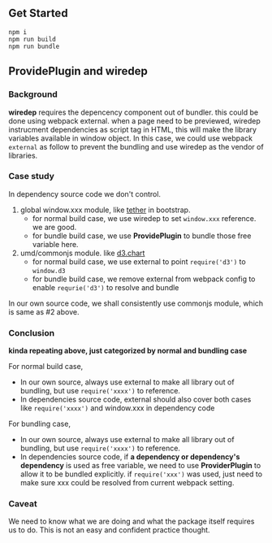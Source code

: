## Get Started
```
npm i
npm run build
npm run bundle
```

## ProvidePlugin and wiredep
### Background
**wiredep** requires the depencency component out of bundler.  this could be done using webpack external.
when a page need to be previewed, wiredep instrucment dependencies as script tag in HTML, this will make the library variables available in window object.
In this case, we could use webpack `external` as follow to prevent the bundling and use wiredep as the
vendor of libraries.

### Case study
In dependency source code we don't control.
 1. global window.xxx module, like [tether](https://github.com/twbs/bootstrap/blob/v4.0.0-alpha.6/dist/js/bootstrap.js#L2978) in bootstrap.
    * for normal build case, we use wiredep to set `window.xxx` reference. we are good.
    * for bundle build case, we use **ProvidePlugin** to bundle those free variable here.
 2. umd/commonjs module. like [d3.chart](https://github.com/misoproject/d3.chart/blob/master/d3.chart.js#L8)
    * for normal build case, we use external to point `require('d3')` to `window.d3`
    * for bundle build case, we remove external from webpack config to enable `requrie('d3')` to resolve and bundle

In our own source code, we shall consistently use commonjs module, which is same as #2 above.

### Conclusion

**kinda repeating above, just categorized by normal and bundling case**

For normal build case, 
* In our own source, always use external to make all library out of bundling, but use `require('xxxx')` to reference.
* In dependencies source code, external should also cover both cases like `require('xxxx')` and window.xxx in dependency code 

For bundling case,
* In our own source, always use external to make all library out of bundling, but use `require('xxxx')` to reference.
* In dependencies source code, if __a dependency or dependency's dependency__ is used as free variable, we need to use **ProviderPlugin** to allow it to be bundled explicitly. 
  if `require('xxx')` was used, just need to make sure xxx could be resolved from current webpack setting.

### Caveat
We need to know what we are doing and what the package itself requires us to do. This is not an easy and confident practice thought.
